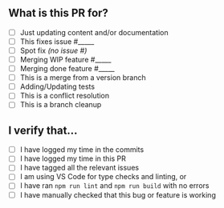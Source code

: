 <!--
Thanks for opening a PR! Your contribution is much appreciated.
Please make sure you have followed our contributing guidelines. If you 
haven't done so in your commits, please reference the issue numbers as 
well as the time you spent on this in the comments below so we can track 
time. example `fixed button #1001 3h`. In order to make sure your PR is 
handled as smoothly as possible we request that you follow the checklist 
sections below. Choose the right checklist for the change that you're 
making:
-->

## What is this PR for?

 - [ ] Just updating content and/or documentation
 - [ ] This fixes issue #_____
 - [ ] Spot fix *(no issue #)*
 - [ ] Merging WIP feature #_____
 - [ ] Merging done feature #_____
 - [ ] This is a merge from a version branch
 - [ ] Adding/Updating tests
 - [ ] This is a conflict resolution
 - [ ] This is a branch cleanup

## I verify that...

 - [ ] I have logged my time in the commits
 - [ ] I have logged my time in this PR
 - [ ] I have tagged all the relevant issues
 - [ ] I am using VS Code for type checks and linting, or
 - [ ] I have ran `npm run lint` and `npm run build` with no errors
 - [ ] I have manually checked that this bug or feature is working
